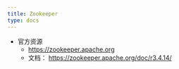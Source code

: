 ```yaml
---
title: Zookeeper
type: docs
---
```




- 官方资源
  - https://zookeeper.apache.org
  - 文档： https://zookeeper.apache.org/doc/r3.4.14/